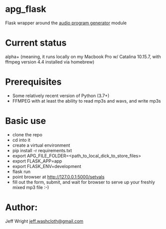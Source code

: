 # apg_flask
Flask wrapper around the [audio program generator](https://github.com/jeffwright13/audio_program_generator) module

# Current status
alpha+ (meaning, it runs locally on my Macbook Pro w/ Catalina 10.15.7,
 with ffmpeg version 4.4 installed via homebrew)

# Prerequisites
* Some relatively recent version of Python (3.7+)
* FFMPEG with at least the ability to read mp3s and wavs, and write mp3s

# Basic use
* clone the repo
* cd into it
* create a virtual environment
* pip install -r requirements.txt
* export APG_FILE_FOLDER=<path_to_local_dick_to_store_files>
* export FLASK_APP=app
* export FLASK_ENV=development
* flask run
* point browser at http://127.0.0.1:5000/setvals
* fill out the form, submit, and wait for browser to serve up your freshly mixed mp3 file :-)

# Author:
Jeff Wright <jeff.washcloth@gmail.com>
